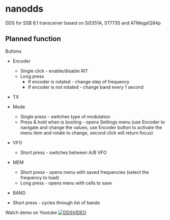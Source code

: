 # nanodds
DDS for SSB 6.1 transceiver based on Si5351A, ST7735 and ATMega1284p

## Planned function

Buttons

- Encoder
  * Single click - enable/disable RIT
  * Long press
    * If encoder is rotated - change step of frequency
    * If encoder is not rotated - change band every 1 second
- TX
- Mode
  * Single press - switches type of modulation
  * Press & hold when is booting - opens Settings menu 
  (use Encoder to navigate and change the values, 
  use Encoder button to activate the menu item and rotate to change, 
  second click will return focus)

- VFO
  * Short press - switches between A/B VFO
- MEM
  * Short press - opens menu with saved frequencies (select the frequency to load)
  * Long press - opens menu with cells to save     
- BAND
 * Short press - cycles through list of bands
 
Watch demo on Youtube 
[![DDSVIDEO](http://img.youtube.com/vi/lzqhjerMn1Q/0.jpg)](https://www.youtube.com/playlist?list=PLTqbxXPJuZrR78shjXX4a-I0lrquxQZ_2)


